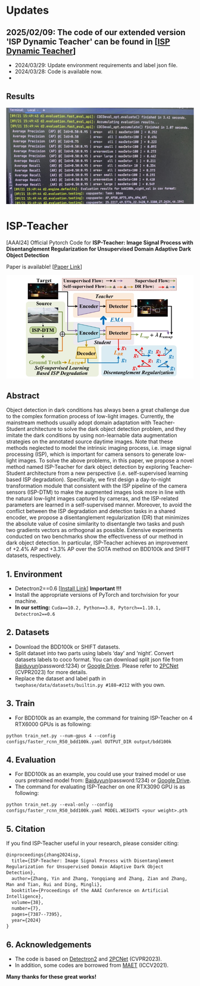 # Updates
## **2025/02/09: The code of our extended version 'ISP Dynamic Teacher' can be found in [[ISP Dynamic Teacher](https://github.com/zhangyin1996/ISP-Dynamic-Teacher)]**
+ 2024/03/29: Update environment requirements and label json file.
+ 2024/03/28: Code is available now.
+ 
## Results
![image text](https://github.com/zhangyin1996/ISP-Dynamic-Teacher/blob/main/results.jpg)

# ISP-Teacher
[AAAI24] Official Pytorch Code for **ISP-Teacher: Image Signal Process with Disentanglement Regularization for Unsupervised Domain Adaptive Dark Object Detection**

Paper is available! [[Paper Link](https://ojs.aaai.org/index.php/AAAI/article/view/28569)]

![image text](https://github.com/zhangyin1996/ISP-Teacher/blob/main/pipeline.png "Pipeline")

## Abstract
Object detection in dark conditions has always been a great challenge due to the complex formation process of low-light images. Currently, the mainstream methods usually adopt domain adaptation with Teacher-Student architecture to solve the dark object detection problem, and they imitate the dark conditions by using non-learnable data augmentation strategies on the annotated source daytime images. Note that these methods neglected to model the intrinsic imaging process, i.e. image signal processing (ISP), which is important for camera sensors to generate low-light images. To solve the above problems, in this paper, we propose a novel method named ISP-Teacher for dark object detection by exploring Teacher-Student architecture from a new perspective (i.e. self-supervised learning based ISP degradation). Specifically, we first design a day-to-night transformation module that consistent with the ISP pipeline of the camera sensors (ISP-DTM) to make the augmented images look more in line with the natural low-light images captured by cameras, and the ISP-related parameters are learned in a self-supervised manner. Moreover, to avoid the conflict between the ISP degradation and detection tasks in a shared encoder, we propose a disentanglement regularization (DR) that minimizes the absolute value of cosine similarity to disentangle two tasks and push two gradients vectors as orthogonal as possible. Extensive experiments conducted on two benchmarks show the effectiveness of our method in dark object detection. In particular, ISP-Teacher achieves an improvement of +2.4% AP and +3.3% AP over the SOTA method on BDD100k and SHIFT datasets, respectively.

## 1. Environment 
+ Detectron2==0.6  [[Install Link](https://detectron2.readthedocs.io/en/latest/tutorials/install.html)]  **Important !!!**
+ Install the appropriate versions of PyTorch and torchvision for your machine.
+ **In our setting:** 
`Cuda==10.2, Python==3.8, Pytorch==1.10.1, Detectron2==0.6`

## 2. Datasets
+ Download the BDD100k or SHIFT datasets.
+ Split dataset into two parts using labels ‘day’ and ‘night’. Convert datasets labels to coco format. You can download split json file from [Baiduyun](https://pan.baidu.com/s/1lExTex7JjZ9-4DZ_fWciSg?pwd=1234)(password:1234) or [Google Drive](https://drive.google.com/drive/folders/1ynapIcAm5subozk0QNzrPWHwWj_xpGle?usp=drive_link). Please refer to [2PCNet](https://github.com/mecarill/2pcnet) (CVPR2023) for more details.
+ Replace the dataset and label path in `twophase/data/datasets/builtin.py #188~#212` with you own.


## 3. Train
+ For BDD100k as an example, the command for training ISP-Teacher on 4 RTX6000 GPUs is as following:
```
python train_net.py --num-gpus 4 --config configs/faster_rcnn_R50_bdd100k.yaml OUTPUT_DIR output/bdd100k
```

## 4. Evaluation
+ For BDD100k as an example, you could use your trained model or use ours pretrained model from: [Baiduyun](https://pan.baidu.com/s/1vYYKX9BdlQIHY-Y7E9n5nA?pwd=1234)(password:1234) or [Google Drive](https://drive.google.com/file/d/1qCXQkiJ3fAHtmKi6U0CnXTzgiGKRfxIC/view?usp=drive_link).
+ The command for evaluating ISP-Teacher on one RTX3090 GPU is as following:
```
python train_net.py --eval-only --config configs/faster_rcnn_R50_bdd100k.yaml MODEL.WEIGHTS <your weight>.pth
```

## 5. Citation
If you find ISP-Teacher useful in your research, please consider citing:
```
@inproceedings{zhang2024isp,
  title={ISP-Teacher: Image Signal Process with Disentanglement Regularization for Unsupervised Domain Adaptive Dark Object Detection},
  author={Zhang, Yin and Zhang, Yongqiang and Zhang, Zian and Zhang, Man and Tian, Rui and Ding, Mingli},
  booktitle={Proceedings of the AAAI Conference on Artificial Intelligence},
  volume={38},
  number={7},
  pages={7387--7395},
  year={2024}
}
```

## 6. Acknowledgements
+ The code is based on [Detectron2](https://github.com/facebookresearch/detectron2) and [2PCNet](https://github.com/mecarill/2pcnet) (CVPR2023).
+ In addition, some codes are borrowed from [MAET](https://github.com/cuiziteng/ICCV_MAET) (ICCV2021).

**Many thanks for these great works!**


